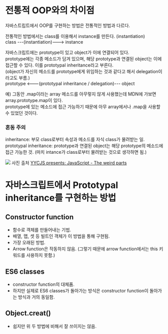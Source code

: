 # 전통적 OOP와의 차이점

자바스트립트에서 OOP를 구현하는 방법은 전통적인 방법과 다르다.

전통적인 방법에서는 class를 이용해서 instance를 만든다. (instantiation)  
class ---(instantiation)---> instance

자바스크립트에는 prototype이 있고 object가 이에 연결되어 있다.  
prototype에는 각종 메소드가 담겨 있으며, 해당 prototype과 연결된 object는 이에 접근할 수 있다. 이를 prototypal inheritance라고 부른다.  
(object가 자신의 메소드를 prototype에게 위임하는 것과 같다고 해서 delegation이라고도 부름.)  
prototype <---(prototypal inheritance / delegation)--- object

예)
그동안 .map이라는 array 메소드를 아무렇지 않게 사용했는데 MDN에 가보면 array.prototype.map이 있다.  
prototype에 있는 메소드에 접근 가능하기 때문에 아무 array에서나 .map을 사용할 수 있었던 것이다.

### 혼동 주의

inheritance: 부모 class로부터 속성과 메소드를 자식 class가 물려받는 일.  
prototypal inheritance: prototype과 연결된 object는 해당 prototype의 메소드에 접근 가능한 것. (마치 intance가 class로부터 물려받는 것으로 생각하면 됨.)

![](https://miro.medium.com/max/700/1*dianRzNAQevG4-ZXUfxpDg.png)
사진 출처 [YYCJS presents: JavaScript - The weird parts](https://www.youtube.com/watch?v=MihuqHhnFVo&list=PLi1YoijCHs8XjmuVv4Y4kDC2cOUZqjEIL&index=2)

# 자바스크립트에서 Prototypal inheritance를 구현하는 방법

## Constructor function

- 함수로 객체를 만들어내는 기법.
- 배열, 맵, 셋 등 빌트인 객체가 이 방법을 통해 구현됨.
- 가장 오래된 방법.
- Arrow function은 작동하지 않음. (그렇기 때문에 arrow function에서는 this 키워드를 사용하지 못함.)

## ES6 classes

- constructor function의 대체품.
- 하지만 실제로 ES6 classes가 돌아가는 방식은 constructor function이 돌아가는 방식과 거의 동일함.

## Object.creat()

- 쉽지만 위 두 방법에 비해서 잘 쓰이지는 않음.
